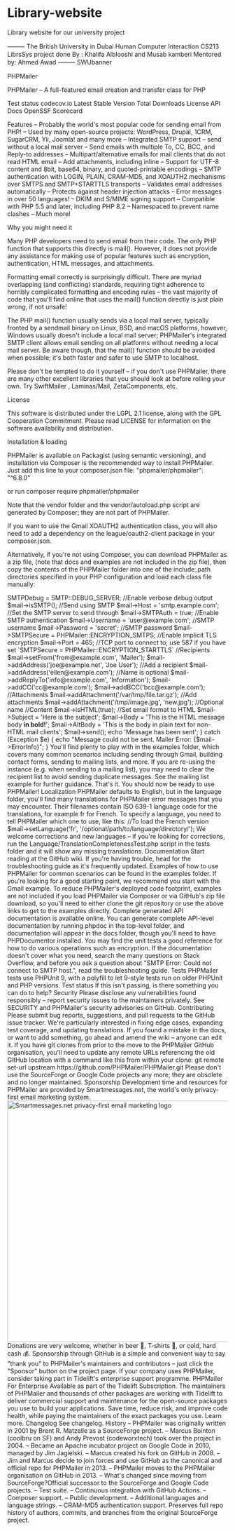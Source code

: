 # Library-website
Library website for our university project 

⸻
The British University in Dubai 
Human Computer Interaction CS213 
LibrsSys project done By : 
Khalifa Alblooshi and Musab kamberi
Mentored by: Ahmed Awad
⸻
SWUbanner

PHPMailer

PHPMailer – A full-featured email creation and transfer class for PHP

Test status 
codecov.io 
Latest Stable Version 
Total Downloads 
License 
API Docs 
OpenSSF Scorecard

Features
– Probably the world's most popular code for sending email from PHP!
– Used by many open-source projects: WordPress, Drupal, 1CRM, SugarCRM, Yii, Joomla! and many more
– Integrated SMTP support – send without a local mail server
– Send emails with multiple To, CC, BCC, and Reply-to addresses
– Multipart/alternative emails for mail clients that do not read HTML email
– Add attachments, including inline
– Support for UTF-8 content and 8bit, base64, binary, and quoted-printable encodings
– SMTP authentication with LOGIN, PLAIN, CRAM-MD5, and XOAUTH2 mechanisms over SMTPS and SMTP+STARTTLS transports
– Validates email addresses automatically
– Protects against header injection attacks
– Error messages in over 50 languages!
– DKIM and S/MIME signing support
– Compatible with PHP 5.5 and later, including PHP 8.2
– Namespaced to prevent name clashes
– Much more!

Why you might need it

Many PHP developers need to send email from their code. The only PHP function that supports this directly is mail(). However, it does not provide any assistance for making use of popular features such as encryption, authentication, HTML messages, and attachments.

Formatting email correctly is surprisingly difficult. There are myriad overlapping (and conflicting) standards, requiring tight adherence to horribly complicated formatting and encoding rules – the vast majority of code that you'll find online that uses the mail() function directly is just plain wrong, if not unsafe!

The PHP mail() function usually sends via a local mail server, typically fronted by a sendmail binary on Linux, BSD, and macOS platforms, however, Windows usually doesn't include a local mail server; PHPMailer's integrated SMTP client allows email sending on all platforms without needing a local mail server. Be aware though, that the mail() function should be avoided when possible; it's both faster and safer to use SMTP to localhost.

Please don't be tempted to do it yourself – if you don't use PHPMailer, there are many other excellent libraries that 
you should look at before rolling your own. Try SwiftMailer 
, Laminas/Mail, ZetaComponents, etc.

License

This software is distributed under the LGPL 2.1 license, along with the GPL Cooperation Commitment. Please read LICENSE for information on the software availability and distribution.

Installation & loading

PHPMailer is available on Packagist (using semantic versioning), and installation via Composer is the recommended way to install PHPMailer. Just add this line to your composer.json file:
"phpmailer/phpmailer": "^6.8.0"

or run
composer require phpmailer/phpmailer

Note that the vendor folder and the vendor/autoload.php script are generated by Composer; they are not part of PHPMailer.

If you want to use the Gmail XOAUTH2 authentication class, you will also need to add a dependency on the league/oauth2-client package in your composer.json.

Alternatively, if you're not using Composer, you 
can download PHPMailer as a zip file, (note that docs and examples are not included in the zip file), then copy the contents of the PHPMailer folder into one of the include_path directories specified in your PHP configuration and load each class file manually:
<?php
use PHPMailer\PHPMailer\PHPMailer;
use PHPMailer\PHPMailer\Exception;

require 'path/to/PHPMailer/src/Exception.php';
require 'path/to/PHPMailer/src/PHPMailer.php';
require 'path/to/PHPMailer/src/SMTP.php';

If you're not using the SMTP class explicitly (you're probably not), you don't need a use line for the SMTP class. Even if you're not using exceptions, you do still need to load the Exception class as it is used internally.

Legacy versions

PHPMailer 5.2 (which is compatible with PHP 5.0 — 7.0) is no longer supported, even for security updates. You will find the latest version of 5.2 in the 5.2-stable branch. If you're using PHP 5.5 or later (which you should be), switch to the 6.x releases.
Upgrading from 5.2
The biggest changes are that source files are now in the src/ folder, and PHPMailer now declares the namespace PHPMailer\PHPMailer. This has several important effects – read the upgrade guide for more details.
Minimal installation
While installing the entire package manually or with Composer is simple, convenient, and reliable, you may want to include only vital files in your project. At the very least you will need src/PHPMailer.php. If you're using SMTP, you'll need src/SMTP.php, and if you're using POP-before SMTP (very unlikely!), you'll need src/POP3.php. You can skip the language folder if you're not showing errors to users and can make do with English-only errors. If you're using XOAUTH2 you will need src/OAuth.php as well as the Composer dependencies for the services you wish to authenticate with. Really, it's much easier to use Composer!

A Simple Example
<?php
//Import PHPMailer classes into the global namespace
//These must be at the top of your script, not inside a function
use PHPMailer\PHPMailer\PHPMailer;
use PHPMailer\PHPMailer\SMTP;
use PHPMailer\PHPMailer\Exception;

//Load Composer's autoloader
require 'vendor/autoload.php';

//Create an instance; passing `true` enables exceptions
$mail = new PHPMailer(true);

try {
    //Server settings
    $mail->SMTPDebug = SMTP::DEBUG_SERVER;                      //Enable verbose debug output
    $mail->isSMTP();                                            //Send using SMTP
    $mail->Host       = 'smtp.example.com';                     //Set the SMTP server to send through
    $mail->SMTPAuth   = true;                                   //Enable SMTP authentication
    $mail->Username   = 'user@example.com';                     //SMTP username
    $mail->Password   = 'secret';                               //SMTP password
    $mail->SMTPSecure = PHPMailer::ENCRYPTION_SMTPS;            //Enable implicit TLS encryption
    $mail->Port       = 465;                                    //TCP port to connect to; use 587 if you have set `SMTPSecure = PHPMailer::ENCRYPTION_STARTTLS`

    //Recipients
    $mail->setFrom('from@example.com', 'Mailer');
    $mail->addAddress('joe@example.net', 'Joe User');     //Add a recipient
    $mail->addAddress('ellen@example.com');               //Name is optional
    $mail->addReplyTo('info@example.com', 'Information');
    $mail->addCC('cc@example.com');
    $mail->addBCC('bcc@example.com');

    //Attachments
    $mail->addAttachment('/var/tmp/file.tar.gz');         //Add attachments
    $mail->addAttachment('/tmp/image.jpg', 'new.jpg');    //Optional name

    //Content
    $mail->isHTML(true);                                  //Set email format to HTML
    $mail->Subject = 'Here is the subject';
    $mail->Body    = 'This is the HTML message body <b>in bold!</b>';
    $mail->AltBody = 'This is the body in plain text for non-HTML mail clients';

    $mail->send();
    echo 'Message has been sent';
} catch (Exception $e) {
    echo "Message could not be sent. Mailer Error: {$mail->ErrorInfo}";
}

You'll find plenty to play with in the examples folder, which covers many common scenarios including sending through Gmail, building contact forms, sending to mailing lists, and more.

If you are re-using the instance (e.g. when sending to a mailing list), you may need to clear the recipient list to avoid sending duplicate messages. See the mailing list example for further guidance.

That's it. You should now be ready to use PHPMailer!

Localization

PHPMailer defaults to English, but in the language folder, you'll find many translations for PHPMailer error messages that you may encounter. Their filenames contain ISO 639-1 language code for the translations, for example fr for French. To specify a language, you need to tell PHPMailer which one to use, like this:
//To load the French version
$mail->setLanguage('fr', '/optional/path/to/language/directory/');

We welcome corrections and new languages – if you're looking for corrections, run the Language/TranslationCompletenessTest.php script in the tests folder and it will show any missing translations.

Documentation

Start reading at the GitHub wiki. If you're having trouble, head for the troubleshooting guide as it's frequently updated.

Examples of how to use PHPMailer for common scenarios can be found in the examples folder. If you're looking for a good starting point, we recommend you start with the Gmail example.

To reduce PHPMailer's deployed code footprint, examples are not included if you load PHPMailer via Composer or via GitHub's zip file download, so you'll need to either clone the git repository or use the above links to get to the examples directly.

Complete generated API documentation is available online.

You can generate complete API-level documentation by running phpdoc in the top-level folder, and documentation will appear in the docs folder, though you'll need to have PHPDocumentor installed. You may find the unit tests a good reference for how to do various operations such as encryption.

If the documentation doesn't cover what you need, search the many questions on Stack Overflow, and before you ask a question about "SMTP Error: Could not connect to SMTP host.", read the troubleshooting guide.

Tests

PHPMailer tests use PHPUnit 9, with a polyfill to let 9-style tests run on older PHPUnit and PHP versions.

Test status

If this isn't passing, is there something you can do to help?

Security

Please disclose any vulnerabilities found responsibly – report security issues to the maintainers privately.

See SECURITY and PHPMailer's security advisories on GitHub.

Contributing

Please submit bug reports, suggestions, and pull requests to the GitHub issue tracker.

We're particularly interested in fixing edge cases, expanding test coverage, and updating translations.

If you found a mistake in the docs, or want to add something, go ahead and amend the wiki – anyone can edit it.

If you have git clones from prior to the move to the PHPMailer GitHub organisation, you'll need to update any remote URLs referencing the old GitHub location with a command like this from within your clone:
git remote set-url upstream https://github.com/PHPMailer/PHPMailer.git

Please don't use the SourceForge or Google Code projects any more; they are obsolete and no longer maintained.

Sponsorship

Development time and resources for PHPMailer are provided by Smartmessages.net, the world's only privacy-first email marketing system.

<a href="https://info.smartmessages.net/"><img src="https://www.smartmessages.net/img/smartmessages-logo.svg" width="550" alt="Smartmessages.net privacy-first email marketing logo"></a>

Donations are very welcome, whether in beer 🍺, T-shirts 👕, or cold, hard cash 💰. Sponsorship through GitHub is a simple and convenient way to say "thank you" to PHPMailer's maintainers and contributors – just click the "Sponsor" button on the project page. If your company uses PHPMailer, consider taking part in Tidelift's enterprise support programme.

PHPMailer For Enterprise

Available as part of the Tidelift Subscription.

The maintainers of PHPMailer and thousands of other packages are working with Tidelift to deliver commercial 
support and maintenance for the open-source packages you use to build your applications. Save time, reduce risk, and 
improve code health, while paying the maintainers of the exact packages you 
use. Learn more.

Changelog

See changelog.

History
– PHPMailer was originally written in 2001 by Brent R. Matzelle as a SourceForge project.
– Marcus Bointon (coolbru on SF) and Andy Prevost (codeworxtech) took over the project in 2004.
– Became an Apache incubator project on Google Code in 2010, managed by Jim Jagielski.
– Marcus created his fork on GitHub in 2008.
– Jim and Marcus decide to join forces and use GitHub as the canonical and official repo for PHPMailer in 2013.
– PHPMailer moves to the PHPMailer organisation on GitHub in 2013.
– What's changed since moving from SourceForge?Official successor to the SourceForge and Google Code projects.
– Test suite.
– Continuous integration with GitHub Actions.
– Composer support.
– Public development.
– Additional languages and language strings.
– CRAM-MD5 authentication support.
Preserves full repo history of authors, commits, and branches from the original SourceForge project.
